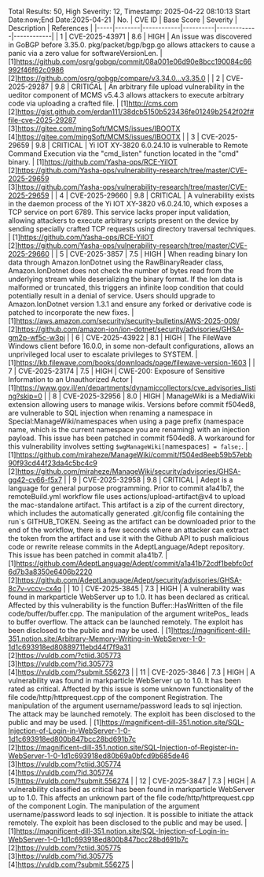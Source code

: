 Total Results: 50, High Severity: 12, Timestamp: 2025-04-22 08:10:13
Start Date:now;End Date:2025-04-21
| No. | CVE ID | Base Score | Severity | Description | References |
|-----|--------|------------|----------|-------------|------------|
| 1 | CVE-2025-43971 | 8.6  | HIGH | An issue was discovered in GoBGP before 3.35.0. pkg/packet/bgp/bgp.go allows attackers to cause a panic via a zero value for softwareVersionLen. | [1]https://github.com/osrg/gobgp/commit/08a001e06d90e8bcc190084c66992f46f62c0986<br>[2]https://github.com/osrg/gobgp/compare/v3.34.0...v3.35.0 |
| 2 | CVE-2025-29287 | 9.8  | CRITICAL | An arbitrary file upload vulnerability in the ueditor component of MCMS v5.4.3 allows attackers to execute arbitrary code via uploading a crafted file. | [1]http://cms.com<br>[2]https://gist.github.com/erdan111/38dcb5150b523436fe01249b2542f02f#file-cve-2025-29287<br>[3]https://gitee.com/mingSoft/MCMS/issues/IBOOTX<br>[4]https://gitee.com/mingSoft/MCMS/issues/IBOOTX |
| 3 | CVE-2025-29659 | 9.8  | CRITICAL | Yi IOT XY-3820 6.0.24.10 is vulnerable to Remote Command Execution via the "cmd_listen" function located in the "cmd" binary. | [1]https://github.com/Yasha-ops/RCE-YiIOT<br>[2]https://github.com/Yasha-ops/vulnerability-research/tree/master/CVE-2025-29659<br>[3]https://github.com/Yasha-ops/vulnerability-research/tree/master/CVE-2025-29659 |
| 4 | CVE-2025-29660 | 9.8  | CRITICAL | A vulnerability exists in the daemon process of the Yi IOT XY-3820 v6.0.24.10, which exposes a TCP service on port 6789. This service lacks proper input validation, allowing attackers to execute arbitrary scripts present on the device by sending specially crafted TCP requests using directory traversal techniques. | [1]https://github.com/Yasha-ops/RCE-YiIOT<br>[2]https://github.com/Yasha-ops/vulnerability-research/tree/master/CVE-2025-29660 |
| 5 | CVE-2025-3857 | 7.5  | HIGH | When reading binary Ion data through Amazon.IonDotnet using the RawBinaryReader class, Amazon.IonDotnet does not check the number of bytes read from the underlying stream while deserializing the binary format. If the Ion data is malformed or truncated, this triggers an infinite loop condition that could potentially result in a denial of service. Users should upgrade to Amazon.IonDotnet version 1.3.1 and ensure any forked or derivative code is patched to incorporate the new fixes. | [1]https://aws.amazon.com/security/security-bulletins/AWS-2025-009/<br>[2]https://github.com/amazon-ion/ion-dotnet/security/advisories/GHSA-gm2p-wf5c-w3pj |
| 6 | CVE-2025-43922 | 8.1  | HIGH | The FileWave Windows client before 16.0.0, in some non-default configurations, allows an unprivileged local user to escalate privileges to SYSTEM. | [1]https://kb.filewave.com/books/downloads/page/filewave-version-1603 |
| 7 | CVE-2025-23174 | 7.5  | HIGH | CWE-200: Exposure of Sensitive Information to an Unauthorized Actor | [1]https://www.gov.il/en/departments/dynamiccollectors/cve_advisories_listing?skip=0 |
| 8 | CVE-2025-32956 | 8.0  | HIGH | ManageWiki is a MediaWiki extension allowing users to manage wikis. Versions before commit f504ed8, are vulnerable to SQL injection when renaming a namespace in Special:ManageWiki/namespaces when using a page prefix (namespace name, which is the current namespace you are renaming) with an injection payload. This issue has been patched in commit f504ed8. A workaround for this vulnerability involves setting `$wgManageWiki[`namespaces`] = false;`. | [1]https://github.com/miraheze/ManageWiki/commit/f504ed8eeb59b57ebb90f93cd44f23da4c5bc4c9<br>[2]https://github.com/miraheze/ManageWiki/security/advisories/GHSA-gg42-cv66-f5x7 |
| 9 | CVE-2025-32958 | 9.8  | CRITICAL | Adept is a language for general purpose programming. Prior to commit a1a41b7, the remoteBuild.yml workflow file uses actions/upload-artifact@v4 to upload the mac-standalone artifact. This artifact is a zip of the current directory, which includes the automatically generated .git/config file containing the run`s GITHUB_TOKEN. Seeing as the artifact can be downloaded prior to the end of the workflow, there is a few seconds where an attacker can extract the token from the artifact and use it with the Github API to push malicious code or rewrite release commits in the AdeptLanguage/Adept repository. This issue has been patched in commit a1a41b7. | [1]https://github.com/AdeptLanguage/Adept/commit/a1a41b72cdf1bebfc0cf6d7b3a8350e6406b2220<br>[2]https://github.com/AdeptLanguage/Adept/security/advisories/GHSA-8c7v-vccv-cx4q |
| 10 | CVE-2025-3845 | 7.3  | HIGH | A vulnerability was found in markparticle WebServer up to 1.0. It has been declared as critical. Affected by this vulnerability is the function Buffer::HasWritten of the file code/buffer/buffer.cpp. The manipulation of the argument writePos_ leads to buffer overflow. The attack can be launched remotely. The exploit has been disclosed to the public and may be used. | [1]https://magnificent-dill-351.notion.site/Arbitrary-Memory-Writing-in-WebServer-1-0-1d1c693918ed80889711ebd44f7f9a31<br>[2]https://vuldb.com/?ctiid.305773<br>[3]https://vuldb.com/?id.305773<br>[4]https://vuldb.com/?submit.556273 |
| 11 | CVE-2025-3846 | 7.3  | HIGH | A vulnerability was found in markparticle WebServer up to 1.0. It has been rated as critical. Affected by this issue is some unknown functionality of the file code/http/httprequest.cpp of the component Registration. The manipulation of the argument username/password leads to sql injection. The attack may be launched remotely. The exploit has been disclosed to the public and may be used. | [1]https://magnificent-dill-351.notion.site/SQL-Injection-of-Login-in-WebServer-1-0-1d1c693918ed800b847bcc28bd691b7c<br>[2]https://magnificent-dill-351.notion.site/SQL-Injection-of-Register-in-WebServer-1-0-1d1c693918ed80b69a0bfcd9b685de46<br>[3]https://vuldb.com/?ctiid.305774<br>[4]https://vuldb.com/?id.305774<br>[5]https://vuldb.com/?submit.556274 |
| 12 | CVE-2025-3847 | 7.3  | HIGH | A vulnerability classified as critical has been found in markparticle WebServer up to 1.0. This affects an unknown part of the file code/http/httprequest.cpp of the component Login. The manipulation of the argument username/password leads to sql injection. It is possible to initiate the attack remotely. The exploit has been disclosed to the public and may be used. | [1]https://magnificent-dill-351.notion.site/SQL-Injection-of-Login-in-WebServer-1-0-1d1c693918ed800b847bcc28bd691b7c<br>[2]https://vuldb.com/?ctiid.305775<br>[3]https://vuldb.com/?id.305775<br>[4]https://vuldb.com/?submit.556275 |
